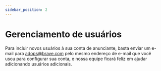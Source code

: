 ```yaml
---
sidebar_position: 2
---
```


# Gerenciamento de usuários

Para incluir novos usuários à sua conta de anunciante, basta enviar um e-mail para adops@brave.com pelo mesmo endereço de e-mail que você usou para configurar sua conta, e nossa equipe ficará feliz em ajudar adicionando usuários adicionais.

